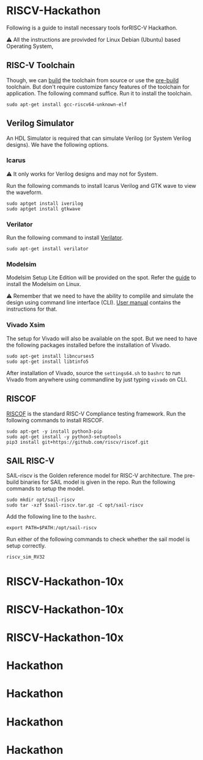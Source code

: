 # RISCV-Hackathon
Following is a guide to install necessary tools forRISC-V Hackathon. 

:warning: All the instructions are provivded for Linux Debian (Ubuntu) based Operating System,

## RISC-V Toolchain
Though, we can [build](https://github.com/riscv-collab/riscv-gnu-toolchain) the toolchain from source or use the [pre-build](https://github.com/riscv-collab/riscv-gnu-toolchain/releases/tag/2022.10.11) toolchain. But don't require customize fancy features of the toolchain for application. The following command suffice. Run it to install the toolchain.

    sudo apt-get install gcc-riscv64-unknown-elf

## Verilog Simulator
An HDL Simulator is required that can simulate Verilog (or System Verilog designs). We have the following options.

### Icarus
:warning: It only works for Verilog designs and may not for System.

Run the following commands to install Icarus Verilog and GTK wave to view the waveform.

    sudo apt­get install iverilog
    sudo apt­get install gtkwave

### Verilator
Run the following command to install [Verilator](https://verilator.org/guide/latest/).

    sudo apt-get install verilator

### Modelsim
Modelsim Setup Lite Edition will be provided on the spot. Refer the [guide](https://profile.iiita.ac.in/bibhas.ghoshal/COA_2020/Lab/ModelSim%20Linux%20installation.html) to install the Modelsim on Linux. 

:warning: Remember that we need to have the ability to complile and simulate the design using command line interface (CLI). [User manual](https://www.microsemi.com/document-portal/doc_view/131619-modelsim-user) contains the instructions for that.

### Vivado Xsim
The setup for Vivado will also be available on the spot. But we need to have the following packages installed before the installation of Vivado.

    sudo apt-get install libncurses5
    sudo apt-get install libtinfo5

After installation of Vivado, source the `settings64.sh` to `bashrc` to run Vivado from anywhere using commandline by just typing `vivado` on CLI.

## RISCOF

[RISCOF](https://riscof.readthedocs.io/en/stable/) is the standard RISC-V Compliance testing framework. Run the following commands to install RISCOF.

    sudo apt-get -y install python3-pip
    sudo apt-get install -y python3-setuptools
    pip3 install git+https://github.com/riscv/riscof.git

## SAIL RISC-V

SAIL-riscv is the Golden reference model for RISC-V architecture. The pre-build binaries for SAIL model is given in the repo. Run the following commands to setup the model.

    sudo mkdir opt/sail-riscv
    sudo tar -xzf $sail-riscv.tar.gz -C opt/sail-riscv

Add the following line to the `bashrc`.

    export PATH=$PATH:/opt/sail-riscv

Run either of the following commands to check whether the sail model is setup correctly.

    riscv_sim_RV32
# RISCV-Hackathon-10x
# RISCV-Hackathon-10x
# RISCV-Hackathon-10x
# Hackathon
# Hackathon
# Hackathon
# Hackathon
